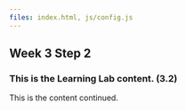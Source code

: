 ```yaml
---
files: index.html, js/config.js
---
```


## Week 3 Step 2

### This is the Learning Lab content. (3.2)

This is the content continued.
